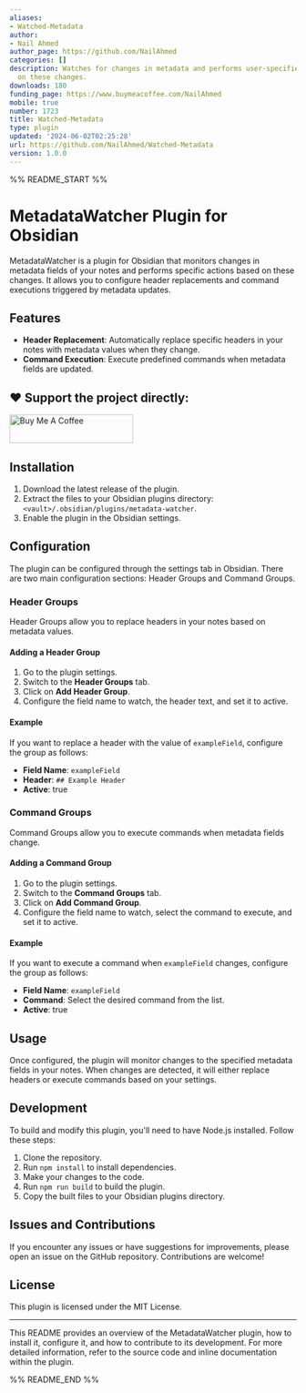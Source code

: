 ```yaml
---
aliases:
- Watched-Metadata
author:
- Nail Ahmed
author_page: https://github.com/NailAhmed
categories: []
description: Watches for changes in metadata and performs user-specified actions based
  on these changes.
downloads: 180
funding_page: https://www.buymeacoffee.com/NailAhmed
mobile: true
number: 1723
title: Watched-Metadata
type: plugin
updated: '2024-06-02T02:25:28'
url: https://github.com/NailAhmed/Watched-Metadata
version: 1.0.0
---
```


%% README_START %%

# MetadataWatcher Plugin for Obsidian

MetadataWatcher is a plugin for Obsidian that monitors changes in metadata fields of your notes and performs specific actions based on these changes. It allows you to configure header replacements and command executions triggered by metadata updates.

## Features

- **Header Replacement**: Automatically replace specific headers in your notes with metadata values when they change.
- **Command Execution**: Execute predefined commands when metadata fields are updated.
## ❤️ Support the project directly:

<a href="https://www.buymeacoffee.com/NailAhmed" target="_blank"><img src="https://cdn.buymeacoffee.com/buttons/v2/default-yellow.png" alt="Buy Me A Coffee" style="height: 50px !important;width: 217px !important;" ></a>

## Installation

1. Download the latest release of the plugin.
2. Extract the files to your Obsidian plugins directory: `<vault>/.obsidian/plugins/metadata-watcher`.
3. Enable the plugin in the Obsidian settings.

## Configuration

The plugin can be configured through the settings tab in Obsidian. There are two main configuration sections: Header Groups and Command Groups.

### Header Groups

Header Groups allow you to replace headers in your notes based on metadata values. 

#### Adding a Header Group

1. Go to the plugin settings.
2. Switch to the **Header Groups** tab.
3. Click on **Add Header Group**.
4. Configure the field name to watch, the header text, and set it to active.

#### Example

If you want to replace a header with the value of `exampleField`, configure the group as follows:

- **Field Name**: `exampleField`
- **Header**: `## Example Header`
- **Active**: true

### Command Groups

Command Groups allow you to execute commands when metadata fields change.

#### Adding a Command Group

1. Go to the plugin settings.
2. Switch to the **Command Groups** tab.
3. Click on **Add Command Group**.
4. Configure the field name to watch, select the command to execute, and set it to active.

#### Example

If you want to execute a command when `exampleField` changes, configure the group as follows:

- **Field Name**: `exampleField`
- **Command**: Select the desired command from the list.
- **Active**: true

## Usage

Once configured, the plugin will monitor changes to the specified metadata fields in your notes. When changes are detected, it will either replace headers or execute commands based on your settings.

## Development

To build and modify this plugin, you'll need to have Node.js installed. Follow these steps:

1. Clone the repository.
2. Run `npm install` to install dependencies.
3. Make your changes to the code.
4. Run `npm run build` to build the plugin.
5. Copy the built files to your Obsidian plugins directory.

## Issues and Contributions

If you encounter any issues or have suggestions for improvements, please open an issue on the GitHub repository. Contributions are welcome!

## License

This plugin is licensed under the MIT License.

---

This README provides an overview of the MetadataWatcher plugin, how to install it, configure it, and how to contribute to its development. For more detailed information, refer to the source code and inline documentation within the plugin.


%% README_END %%